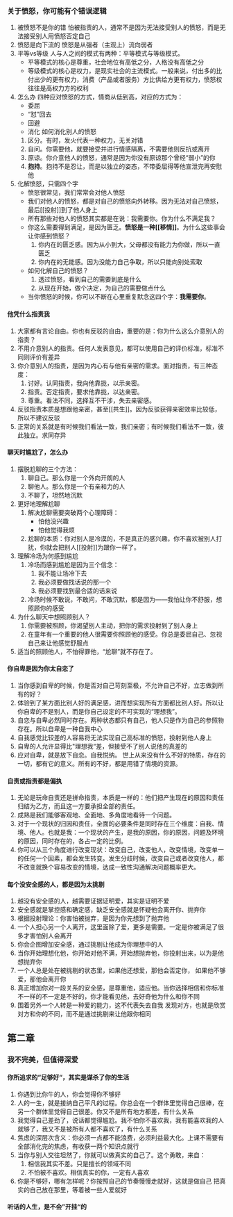 ### 关于愤怒，你可能有个错误逻辑
1. 被愤怒不是你的错
	怕被指责的人，通常不是因为无法接受别人的愤怒，而是无法接受别人用愤怒否定自己
2. 愤怒是向下流的
	愤怒是从强者（主观上）流向弱者
3. 平等vs等级
	人与人之间的模式有两种：平等模式与等级模式。
	- 平等模式的核心是尊重，社会地位有高低之分，人格没有高低之分
	- 等级模式的核心是权力，是现实社会的主流模式。一般来说，付出多的比付出少的更有权力，消费（产品或者服务）方比供给方更有权力，愤怒权往往是高权力方的权利
4. 怎么办
	四种应对愤怒的方式，情商从低到高，对应的方式为：
	- 委屈
	- “怼”回去
	- 回避
	- 消化
	如何消化别人的愤怒
	1. 区分。有时，发火代表一种权力，无关对错
	2. 自问。你需要他，就要接受并进行情感隔离，不需要他则反抗或离开
	3. 原谅。你介意他人的愤怒，通常是因为你没有原谅那个曾经“弱小”的你
	4. **抱持**。抱持不是忍让，而是以独立的姿态，不带委屈得等他宣泄完再安慰他
5. 化解愤怒，只需四个字
	- 愤怒很常见，我们常常会对他人愤怒
	- 我们对他人的愤怒，都是对自己的愤怒向外转移。因为无法对自己愤怒，最后[[投射]]到了他人身上
	- 所有那些对他人的愤怒其实都是在说：我需要你。你为什么不满足我？
	- 你这么需要得到满足，是因为匮乏。**愤怒是一种[[移情]]**。为什么这些事会让你感到愤怒？
		1. 你内在的匮乏感。因为从小到大，父母都没有能力为你做，所以一直匮乏
		2. 你内在的无能感。因为没能力自己争取，所以只能向别处索取
	- 如何化解自己的愤怒？
		1. 透过愤怒，看到自己的需要到底是什么
		2. 从现在开始，做个决定，为自己的需要做点什么
	- 当你愤怒的时候，你可以不断在心里重复默念这四个字：**我需要你**。


#### 他凭什么指责我
1. 大家都有言论自由。你也有反驳的自由，重要的是：你为什么这么介意别人的指责？
2. 不用介意别人的指责。任何人发表意见，都可以使用自己的评价标准，标准不同则评价有差异
3. 你介意别人的指责，是因为内心有与他有亲密的需求。面对指责，有三种态度：
	1. 讨好。认同指责，我向他靠拢，以示亲密。
	2. 指责。否定指责，要求他靠拢，以达亲密。
	3. 尊重。看法不同，选择互不干涉，失去亲密感。
4. 反驳指责本质是想跟他亲密，甚至[[共生]]。因为反驳获得亲密效率比较低，所以不建议反驳
5. 正常的关系就是有时候我们看法一致，我们亲密；有时候我们看法不一致，彼此独立。求同存异
#### 聊天时尴尬了，怎么办
1. 摆脱尬聊的三个方法：
	1. 聊自己。那么你是一个外向开朗的人
	2. 聊他人。那么你是一个有亲和力的人
	3. 不聊了，坦然地沉默
2. 更好地理解尬聊
	1. 解决尬聊需要突破两个心理障碍：
		- 怕他没兴趣
		- 怕他觉得我烦
	2. 尬聊的本质：你对别人是冷漠的，不是真正的感兴趣，你不喜欢被别人打扰，你就会把别人[[投射]]为跟你一样了。
3.  理解冷场为何感到尴尬
	1. 冷场而感到尴尬是因为三个信念：
		1. 我不能让场冷下去
		2. 我必须要做找话说的那一个
		3. 我必须要找到最合适的话来说
	2. 冷场时候不敢说，不敢问，不敢沉默，都是因为——我怕让你不舒服，想照顾你的感受
4. 为什么聊天中想照顾别人？
	1. 你需要被照顾，你渴望别人主动，把你的需求投射到了别人身上
	2. 在童年有一个重要的他人很需要你照顾他的感受。你总是委屈自己、忽视自己来让他感觉舒服点
5. 适当的照顾他人，不怕得罪他，“尬聊”就不存在了。
#### 你自卑是因为你太自恋了
1. 当你感到自卑的时候，你是否对自己苛刻至极，不允许自己不好，立志做到所有的好？
2. 体验到了某方面比别人好的满足感，进而想实现所有方面都比别人好。所以让你自卑的不是别人，而是你自己设定的不可实现的“理想我”。
3. 自恋与自卑必然同时存在。两种状态都只有自己，他人只是作为自己的参照物存在。所以自卑是一种自我中心
4. 自我感觉比较差的人容易将无法实现自己高标准的愤怒，投射到他人身上
5. 自卑的人允许显得比"理想我“差，但接受不了别人说他的真差的
6. 应对自卑，就是放下自恋。自我悦纳。
世上从来没有什么不好的特质，存在的一切，都有它的意义。所有的不好，都是用错了情境的资源。

#### 自责或指责都是偏执
1. 无论是玩命自责还是拼命指责，本质是一样的：他们把产生现在的原因和责任归结为乙方，而且这一方要承担全部的责任。
2. 成熟是我们能够客观地、全面地、多角度地看待一个问题。
3. 对于一个现状的归因和责任，全面的必要条件是同时存在三个维度：自我、情境、他人。也就是我：一个现状的产生，是我的原因，你的原因，问题及环境的原因，同时存在的，各占一定的比例。
4. 你可以从三个角度进行改变现状：改变自己，改变他人，改变情境，改变单一的任何一个因素，都会发生转变。发生分歧时候，改变自己或者改变他人，都不改变就换个容易改变的情境，达成一致性沟通解决问题概率更大。

#### 每个没安全感的人，都是因为太挑剔
1. 越没有安全感的人，越需要证据证明爱，其实是证明不爱
1. 安全感就是掌控感和确定感，缺乏安全感就是怀疑他会离开你、抛弃你
2. 根据投射理论：你害怕被抛弃，是因为你先想到了抛弃他
3. 一个人担心另一个人离开，这里面除了爱，更多是需要。一定是你被满足了很多才害怕别人会离开
4. 你会企图增加安全感，通过挑剔让他成为你理想中的人
5. 当你开始理想化他，你开始对他不满，开始想抛弃他，你投射出来，以为是他想抛弃你
6. 一个人总是处在被挑剔的状态里，如果他还想爱，那他会否定你， 如果他不够爱，那他会离开你
7. 真正增加你对一段关系的安全感，是尊重他，适应他。当你选择相信和你标准不一样的不一定是不好的，你才能看见他，去好奇他为什么和你不同
8. 围着另外一个人转是一种爱的能力，这不代表失去自我
发现对方，也就是欣赏对方和你的不同，而不是通过挑剔来让他跟你相同

## 第二章
### 我不完美，但值得深爱
#### 你所追求的“足够好“，其实是谋杀了你的生活
1. 你遇到比你牛的人，你会觉得你不够好
2. 人的一生，就是接纳自己平凡的过程。你总会在一个群体里觉得自己很棒，在另一个群体里觉得自己很差。你又不是所有地方都差，有什么关系
3. 我觉得自己差劲了，说话都觉得尴尬。我不怕你不喜欢我，我有能喜欢我的人就够了，我又不是被所有人都不喜欢了，有什么关系
4. 焦虑的深层次含义：你必须一点都不能浪费，必须利益最大化。上课不需要有全部消化完的焦虑，有收获一两个知识点就行
5. 当你与别人交往坦然了，你就可以做真实的自己了。这个勇敢，来自：
	1. 相信我其实不差。只是擅长的领域不同
	2. 不怕被不喜欢。相信真实的你，一定有人喜欢
6. 你是不够好，哪有怎样呢？你按照自己的节奏慢慢走就好，这就是做自己
把真实的自己放在那里，等着被一些人爱就好

#### 听话的人生，是不会”开挂“的

